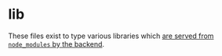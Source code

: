 # lib

These files exist to type various libraries which [are served from `node_modules` by the backend](/src/server.ts#L29).
